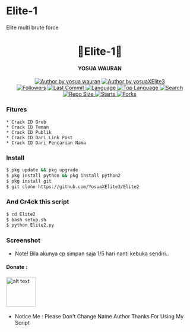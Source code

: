 # Elite-1
Elite multi brute force

<h1 align="center">
    👻Elite-1👻
</h1>
<h4 align="center">
    YOSUA WAURAN
</h4>
<p align="center">
<a href="#"><img title="Author by yosua wauran" src="https://img.shields.io/badge/Coded%20By-yosuaXElite3-brightgreen?"></a>
<a href="#"><img title="Author by yosuaXElite3" src="https://img.shields.io/badge/Code%20-python2.7-blue?"></a>
<br>
<a href="https://github.com/YosuaXElite3/Elite2/followers">
<img title="Followers" src="https://img.shields.io/github/followers/yosuaXElite3?label=Followers&color=blue&style=flat-square"></a>
<a href="https://github.com/yosuaXElite3/termux-style/stargazers/">
  <a href="https://github.com/YosuaXElite3/Elite2">
    <img alt="Last Commit" src="https://img.shields.io/github/last-commit/yosuaXElite3/Elite2.svg"/>
  </a>
  <a href="https://github.com/YosuaXElite3/Elite2">
    <img alt="Language" src="https://img.shields.io/github/languages/count/yosuaXElite3/Elite2.svg"/>
  </a>
  <a href="https://github.com/YosuaXElite3/Elite2">
    <img alt="Top Language" src="https://img.shields.io/github/languages/top/yosuaXElite3/Elite-1.svg"/>
  </a>
  <a href="https://github.com/YosuaXElite3/Elite2">
    <img alt="Search" src="https://github.com/YosuaXElite3/Elite2.svg"/>
  </a>
  <a href="https://github.com/YosuaXElite3/Elite2/tree/main">
    <img alt="Repo Size" src="https://github.com/YosuaXElite3/Elite2/tree/main.svg"/>
  </a>
  <a href="https://github.com/YosuaXElite3/Elite2">
    <img alt="Starts" src="https://github.com/YosuaXElite3/Elite2/tree/main.svg"/>
  </a>
  <a href="https://github.com/YosuaXElite3/Elite2">
    <img alt="Forks" src="https://img.shields.io/github.com/YosuaXElite3/Elite2.svg"/>
  </a>
</div>
<p align="center">

### Fitures
```
* Crack ID Grub
* Crack ID Teman
* Crack ID Publik
* Crack ID Dari Link Post
* Crack ID Dari Pencarian Nama
```
### Install
```bash
$ pkg update && pkg upgrade
$ pkg install python && pkg install python2
$ pkg install git
$ git clone https://github.com/YosuaXElite3/Elite2
```
### And Cr4ck this script
```bash
$ cd Elite2
$ bash setup.sh
$ python Elite2.py
```

### Screenshot
* Note! Bila akunya cp simpan saja 1/5 hari nanti kebuka sendiri..

#### Donate :

<a href="https://saweria.co/YosuaX"><img src="https://upload.wikimedia.org/wikipedia/commons/7/72/Logo_dana_blue.svg" alt="alt text" width="80" height="80"></a> &nbsp;&nbsp;

* Notice Me : Please Don't Change Name Author
Thanks For Using My Script
